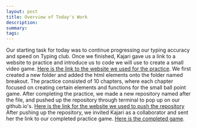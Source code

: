 ```yaml
---
layout: post
title: Overview of Today's Work
description: 
summary: 
tags: 
---
```

Our starting task for today was to continue progressing our typing accuracy and speed on Typing club. Once we finished, Kajari gave us a link to a website to practice and introduce us to code we will use to create a small video game. [Here is the link to the website we used for the practice](https://developer.mozilla.org/en-US/docs/Games/Tutorials/2D_Breakout_game_pure_JavaScript). We first created a new folder and added the html elements onto the folder named breakout. The practice consisted of 10 chapters, where each chapter focused on creating certain elements and functions for the small ball point game. 
After completing the practice, we made a new repository named after the file, and pushed up the repository through terminal to pop up on our github.io's. [Here is the link for the website we used to push the repository](https://docs.github.com/en/github/importing-your-projects-to-github/adding-an-existing-project-to-github-using-the-command-line) After pushing up the repository, we invited Kajari as a collaborator and sent her the link to our completed practice game. [Here is the completed game](https://osvaldo178.github.io/breakout/).